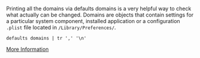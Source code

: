 Printing all the domains via defaults domains is a very helpful way to check what actually can be changed. Domains are objects that contain settings for a particular system component, installed application or a configuration `.plist` file located in `/Library/Preferences/`.

```
defaults domains | tr ',' '\n'
```

[More Information](https://pawelgrzybek.com/change-macos-user-preferences-via-command-line/)